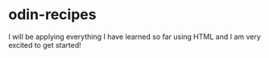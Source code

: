 # odin-recipes
I will be applying everything I have learned so far using HTML and I am very excited to get started!
